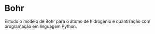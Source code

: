 # Bohr
Estudo o modelo de Bohr para o átomo de hidrogênio e quantização com programação em linguagem Python.
